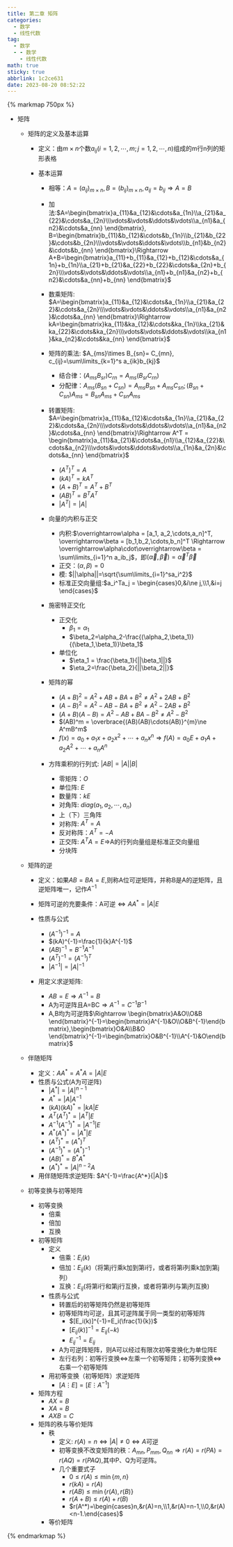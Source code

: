 ```yaml
---
title: 第二章 矩阵
categories:
  - 数学
  - 线性代数
tag:
  - 数学
  - - 数学
    - 线性代数
math: true
sticky: true
abbrlink: 1c2ce631
date: 2023-08-20 08:52:22
---
```


{% markmap 750px %}

- 矩阵

  - 矩阵的定义及基本运算

    - 定义：由$m\times n$个数$a_{ij}(i=1,2,\cdots,m;j=1,2,\cdots,n)$组成的m行n列的矩形表格

    - 基本运算

      - 相等：$A=(a_{ij})_{m\times n}, B=(b_{ij})_{m\times n}, a_{ij}=b_{ij}\Rightarrow A=B$
      - 加法:$A=\begin{bmatrix}a_{11}&a_{12}&\cdots&a_{1n}\\a_{21}&a_{22}&\cdots&a_{2n}\\\vdots&\vdots&\ddots&\vdots\\a_{n1}&a_{n2}&\cdots&a_{nn} \end{bmatrix}, B=\begin{bmatrix}b_{11}&b_{12}&\cdots&b_{1n}\\b_{21}&b_{22}&\cdots&b_{2n}\\\vdots&\vdots&\ddots&\vdots\\b_{n1}&b_{n2}&\cdots&b_{nn} \end{bmatrix}\Rightarrow A+B=\begin{bmatrix}a_{11}+b_{11}&a_{12}+b_{12}&\cdots&a_{1n}+b_{1n}\\a_{21}+b_{21}&a_{22}+b_{22}&\cdots&a_{2n}+b_{2n}\\\vdots&\vdots&\ddots&\vdots\\a_{n1}+b_{n1}&a_{n2}+b_{n2}&\cdots&a_{nn}+b_{nn} \end{bmatrix}$
      - 数乘矩阵: $A=\begin{bmatrix}a_{11}&a_{12}&\cdots&a_{1n}\\a_{21}&a_{22}&\cdots&a_{2n}\\\vdots&\vdots&\ddots&\vdots\\a_{n1}&a_{n2}&\cdots&a_{nn} \end{bmatrix}\Rightarrow kA=\begin{bmatrix}ka_{11}&ka_{12}&\cdots&ka_{1n}\\ka_{21}&ka_{22}&\cdots&ka_{2n}\\\vdots&\vdots&\ddots&\vdots\\ka_{n1}&ka_{n2}&\cdots&ka_{nn} \end{bmatrix}$
      - 矩阵的乘法: $A_{ms}\times B_{sn}= C_{mn}, c_{ij}=\sum\limits_{k=1}^s a_{ik}b_{kj}$
        - 结合律：$(A_{ms}B_{sr})C_{rn} = A_{ms}(B_{sr}C_{rn})$
        - 分配律：$A_{ms}(B_{sn}+C_{sn})=A_{ms}B_{sn}+A_{ms}C_{sn}; (B_{sn}+C_{sn})A_{ms}=B_{sn}A_{ms}+C_{sn}A_{ms}$

      - 转置矩阵: $A=\begin{bmatrix}a_{11}&a_{12}&\cdots&a_{1n}\\a_{21}&a_{22}&\cdots&a_{2n}\\\vdots&\vdots&\ddots&\vdots\\a_{n1}&a_{n2}&\cdots&a_{nn} \end{bmatrix}\Rightarrow A^T = \begin{bmatrix}a_{11}&a_{21}&\cdots&a_{n1}\\a_{12}&a_{22}&\cdots&a_{n2}\\\vdots&\vdots&\ddots&\vdots\\a_{1n}&a_{2n}&\cdots&a_{nn} \end{bmatrix}$
        - $(A^T)^T=A$
        - $(kA)^T = kA^T$
        - $(A+B)^T=A^T+B^T$
        - $(AB)^T=B^TA^T$
        - $|A^T|=|A|$
      - 向量的内积与正交
        - 内积:$\overrightarrow\alpha = [a_1, a_2,\cdots,a_n]^T, \overrightarrow\beta = [b_1,b_2,\cdots,b_n]^T \Rightarrow \overrightarrow\alpha\cdot\overrightarrow\beta = \sum\limits_{i=1}^n a_ib_j$，即$(\overrightarrow\alpha,\overrightarrow\beta) = {\overrightarrow\alpha}^T\overrightarrow\beta$
        - 正交：$(\alpha,\beta)=0$
        - 模: $||\alpha||=\sqrt{\sum\limits_{i=1}^sa_i^2}$
        - 标准正交向量组:$a_i^Ta_j = \begin{cases}0,&i\ne j,\\1,&i=j \end{cases}$
      - 施密特正交化
        - 正交化
          - $\beta_1=\alpha_1$
          - $\beta_2=\alpha_2-\frac{(\alpha_2,\beta_1)}{(\beta_1,\beta_1)}\beta_1$
        - 单位化
          - $\eta_1 = \frac{\beta_1}{||\beta_1||}$
          - $\eta_2=\frac{\beta_2}{||\beta_2||}$
      - 矩阵的幂
        - $(A+B)^2 = A^2 + AB + BA + B^2 \ne A^2 + 2AB + B^2$
        - $(A-B)^2 = A^2 - AB - BA + B^2 \ne A^2 - 2AB + B^2$
        - $(A+B)(A-B)= A^2 - AB + BA  - B^2 \ne A^2 - B^2$
        - $(AB)^m = \overbrace{(AB)(AB)\cdots(AB)}^{m}\ne A^mB^m$
        - $f(x)=a_0+a_1x+a_2x^2+\cdots+a_nx^n\Rightarrow f(A)=a_0E+a_1A+a_2A^2+\cdots+a_nA^n$
      - 方阵乘积的行列式: $|AB|=|A||B|$
        - 零矩阵：$O$
        - 单位阵: $E$
        - 数量阵：$kE$
        - 对角阵: $diag(a_1,a_2,\cdots,a_n)$
        - 上（下）三角阵
        - 对称阵: $A^T = A$
        - 反对称阵：$A^T = -A$
        - 正交阵: $A^TA=E \Rightarrow$A的行列向量组是标准正交向量组
        - 分块阵

  - 矩阵的逆

    - 定义：如果$AB=BA=E$,则称A位可逆矩阵，并称B是A的逆矩阵，且逆矩阵唯一，记作$A^{-1}$
    - 矩阵可逆的充要条件：A可逆$\Leftrightarrow AA^*=|A|E$
    - 性质与公式
      - $(A^{-1})^{-1} = A$
      - $(kA)^{-1}=\frac{1}{k}A^{-1}$
      - $(AB)^{-1}=B^{-1}A^{-1}$
      - $(A^T)^{-1}=(A^{-1})^T$
      - $|A^{-1}|=|A|^{-1}$

    - 用定义求逆矩阵: 
      - $AB=E\Rightarrow A^{-1} = B$
      - A为可逆阵且A=BC$\Rightarrow A^{-1}=C^{-1}B^{-1}$
      - A,B均为可逆阵$\Rightarrow \begin{bmatrix}A&O\\O&B \end{bmatrix}^{-1}=\begin{bmatrix}A^{-1}&O\\O&B^{-1}\end{bmatrix},\begin{bmatrix}O&A\\B&O \end{bmatrix}^{-1}=\begin{bmatrix}O&B^{-1}\\A^{-1}&O\end{bmatrix}$

  - 伴随矩阵

    - 定义：$AA^*=A^*A=|A|E$
    - 性质与公式(A为可逆阵)
      - $|A^*|=|A|^{n-1}$
      - $A^*=|A|A^{-1}$
      - $(kA)(kA)^*=|kA|E$
      - $A^T(A^T)^*=|A^T|E$
      - $A^{-1}(A^{-1})^*=|A^{-1}|E$
      - $A^*(A^*)^*=|A^*|E$
      - $(A^T)^* = (A^*)^T$
      - $(A^{-1})^*=(A^*)^{-1}$
      - $(AB)^* = B^*A^*$
      - $(A^*)^*=|A|^{n-2}A$
    - 用伴随矩阵求逆矩阵: $A^{-1}=\frac{A^*}{|A|}$

  - 初等变换与初等矩阵

    - 初等变换
      - 倍乘
      - 倍加
      - 互换
    - 初等矩阵
      - 定义
        - 倍乘：$E_i(k)$
        - 倍加：$E_{ij}(k)$（将第j行乘k加到第i行，或者将第i列乘k加到第j列）
        - 互换：$E_{ij}$(将第i行和第j行互换，或者将第i列与第j列互换)
      - 性质与公式
        - 转置后的初等矩阵仍然是初等矩阵
        - 初等矩阵均可逆，且其可逆阵属于同一类型的初等矩阵
          - $[E_i(k)]^{-1}=E_i(\frac{1}{k})$
          - $[E_{ij}(k)]^{-1}=E_{ij}(-k)$
          - $E_{ij}^{-1} = E_{ij}$
        - A为可逆阵矩阵，则A可以经过有限次初等变换化为单位阵E
        - 左行右列：初等行变换$\Leftrightarrow$左乘一个初等矩阵；初等列变换$\Leftrightarrow$右乘一个初等矩阵 
      - 用初等变换（初等矩阵）求逆矩阵
        - $[A\vdots E] = [E\vdots A^{-1}]$
    - 矩阵方程
      - $AX=B$
      - $XA=B$
      - $AXB=C$
    - 矩阵的秩与等价矩阵
      - 秩
        - 定义: $r(A)=n\Leftrightarrow |A|\ne 0 \Leftrightarrow A$可逆
        - 初等变换不改变矩阵的秩：$A_{mn},P_{mm},Q_{nn}\Rightarrow r(A)=r(PA)=r(AQ)=r(PAQ)$,其中P、Q为可逆阵。
        - 几个重要式子
          - $0\le r(A) \le \min\{m,n\}$
          - $r(kA)=r(A)$
          - $r(AB)\le \min\{r(A), r(B)\}$
          - $r(A+B)\le r(A)+r(B)$
          - $r(A^*)=\begin{cases}n,&r(A)=n,\\1,&r(A)=n-1,\\0,&r(A)<n-1.\end{cases}$
      - 等价矩阵

{% endmarkmap %}